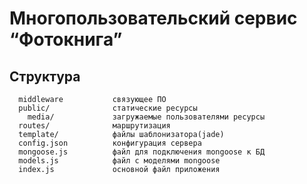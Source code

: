 Многопользовательский сервис “Фотокнига”
========================================

Структура
------------

      middleware           связующее ПО
      public/              статические ресурсы
        media/             загружаемые пользователями ресурсы
      routes/              маршрутизация
      template/            файлы шаблонизатора(jade)
      config.json          конфигурация сервера
      mongoose.js          файл для подключения mongoose к БД
      models.js            файл с моделями mongoose
      index.js             основной файл приложения